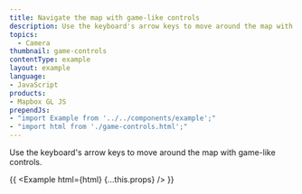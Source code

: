 ```yaml
---
title: Navigate the map with game-like controls
description: Use the keyboard's arrow keys to move around the map with game-like controls.
topics:
  - Camera
thumbnail: game-controls
contentType: example
layout: example
language:
- JavaScript
products:
- Mapbox GL JS
prependJs:
- "import Example from '../../components/example';"
- "import html from './game-controls.html';"
---
```


Use the keyboard's arrow keys to move around the map with game-like controls.

{{ <Example html={html} {...this.props} /> }}
